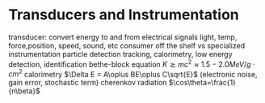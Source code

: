 # Transducers and Instrumentation
transducer: convert energy to and from electrical signals
	light, temp, force,position, speed, sound, etc
	consumer off the shelf vs specialized instrumentation
	particle detection
		tracking, calorimetry, low energy detection, identification
bethe-block equation
	$K \gtrsim mc^2 \approx 1.5-2.0 MeV/g \cdot cm^2$
calorimetry
	$\Delta E = A\oplus BE\oplus C\sqrt{E}$ (electronic noise, gain error, stochastic term)
cherenkov radiation
	$\cos\theta=\frac{1}{n\beta}$